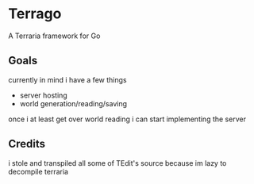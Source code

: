 # Terrago
A Terraria framework for Go

## Goals
currently in mind i have a few things
- server hosting
- world generation/reading/saving

once i at least get over world reading i can start implementing the server

## Credits
i stole and transpiled all some of TEdit's source because im lazy to decompile terraria

